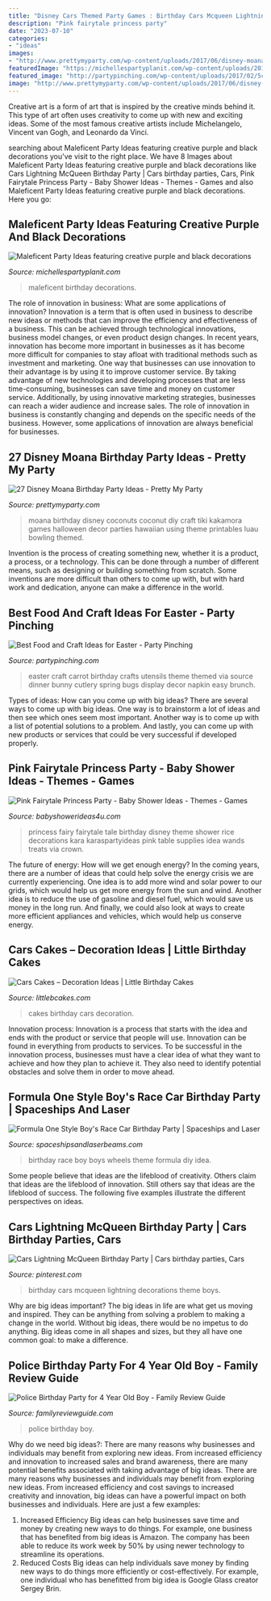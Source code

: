 ```yaml
---
title: "Disney Cars Themed Party Games : Birthday Cars Mcqueen Lightning Decorations Theme Boys"
description: "Pink fairytale princess party"
date: "2023-07-10"
categories:
- "ideas"
images:
- "http://www.prettymyparty.com/wp-content/uploads/2017/06/disney-moana-party-diy-coconuts.jpg"
featuredImage: "https://michellespartyplanit.com/wp-content/uploads/2014/04/maleficent-birthday-party.jpg"
featured_image: "http://partypinching.com/wp-content/uploads/2017/02/5cce61ea94918db689a80c460d37bf6b.jpg"
image: "http://www.prettymyparty.com/wp-content/uploads/2017/06/disney-moana-party-diy-coconuts.jpg"
---
```



Creative art is a form of art that is inspired by the creative minds behind it. This type of art often uses creativity to come up with new and exciting ideas. Some of the most famous creative artists include Michelangelo, Vincent van Gogh, and Leonardo da Vinci.

	

		
searching about Maleficent Party Ideas featuring creative purple and black decorations you've visit to the right place. We have 8 Images about Maleficent Party Ideas featuring creative purple and black decorations like Cars Lightning McQueen Birthday Party | Cars birthday parties, Cars, Pink Fairytale Princess Party - Baby Shower Ideas - Themes - Games and also Maleficent Party Ideas featuring creative purple and black decorations. Here you go:
		
    
## Maleficent Party Ideas Featuring Creative Purple And Black Decorations

<img loading=lazy src="https://michellespartyplanit.com/wp-content/uploads/2014/04/maleficent-birthday-party.jpg" onerror="this.onerror=null;this.src='https://tse1.mm.bing.net/th?id=OIP.p5p8fppmird-wpQjztCrqgHaLH&amp;pid=15.1';" alt="Maleficent Party Ideas featuring creative purple and black decorations">

_Source: michellespartyplanit.com_

>maleficent birthday decorations. 

	

The role of innovation in business: What are some applications of innovation?
Innovation is a term that is often used in business to describe new ideas or methods that can improve the efficiency and effectiveness of a business. This can be achieved through technological innovations, business model changes, or even product design changes. In recent years, innovation has become more important in businesses as it has become more difficult for companies to stay afloat with traditional methods such as investment and marketing. One way that businesses can use innovation to their advantage is by using it to improve customer service. By taking advantage of new technologies and developing processes that are less time-consuming, businesses can save time and money on customer service. Additionally, by using innovative marketing strategies, businesses can reach a wider audience and increase sales. The role of innovation in business is constantly changing and depends on the specific needs of the business. However, some applications of innovation are always beneficial for businesses.

    
## 27 Disney Moana Birthday Party Ideas - Pretty My Party

<img loading=lazy src="http://www.prettymyparty.com/wp-content/uploads/2017/06/disney-moana-party-diy-coconuts.jpg" onerror="this.onerror=null;this.src='https://tse2.mm.bing.net/th?id=OIP.IhbqazX43956MjLyzrLH3gHaJ4&amp;pid=15.1';" alt="27 Disney Moana Birthday Party Ideas - Pretty My Party">

_Source: prettymyparty.com_

>moana birthday disney coconuts coconut diy craft tiki kakamora games halloween decor parties hawaiian using theme printables luau bowling themed. 

	

Invention is the process of creating something new, whether it is a product, a process, or a technology. This can be done through a number of different means, such as designing or building something from scratch. Some inventions are more difficult than others to come up with, but with hard work and dedication, anyone can make a difference in the world.

    
## Best Food And Craft Ideas For Easter - Party Pinching

<img loading=lazy src="http://partypinching.com/wp-content/uploads/2017/02/5cce61ea94918db689a80c460d37bf6b.jpg" onerror="this.onerror=null;this.src='https://tse1.mm.bing.net/th?id=OIP.V-8H1HavOilbWkq9u6pVWAHaLG&amp;pid=15.1';" alt="Best Food and Craft Ideas for Easter - Party Pinching">

_Source: partypinching.com_

>easter craft carrot birthday crafts utensils theme themed via source dinner bunny cutlery spring bugs display decor napkin easy brunch. 

	

Types of ideas: How can you come up with big ideas?
There are several ways to come up with big ideas. One way is to brainstorm a lot of ideas and then see which ones seem most important. Another way is to come up with a list of potential solutions to a problem. And lastly, you can come up with new products or services that could be very successful if developed properly.

    
## Pink Fairytale Princess Party - Baby Shower Ideas - Themes - Games

<img loading=lazy src="http://www.babyshowerideas4u.com/wp-content/uploads/2014/01/princess-111.jpg" onerror="this.onerror=null;this.src='https://tse1.mm.bing.net/th?id=OIP.IPOWZ2xvibcrU7dCzx-tngHaLH&amp;pid=15.1';" alt="Pink Fairytale Princess Party - Baby Shower Ideas - Themes - Games">

_Source: babyshowerideas4u.com_

>princess fairy fairytale tale birthday disney theme shower rice decorations kara karaspartyideas pink table supplies idea wands treats via crown. 

	

The future of energy: How will we get enough energy?
In the coming years, there are a number of ideas that could help solve the energy crisis we are currently experiencing. One idea is to add more wind and solar power to our grids, which would help us get more energy from the sun and wind. Another idea is to reduce the use of gasoline and diesel fuel, which would save us money in the long run. And finally, we could also look at ways to create more efficient appliances and vehicles, which would help us conserve energy.

    
## Cars Cakes – Decoration Ideas | Little Birthday Cakes

<img loading=lazy src="http://www.littlebcakes.com/wp-content/uploads/2014/01/Cars-Birthday-Cakes-685x1024.jpg" onerror="this.onerror=null;this.src='https://tse3.mm.bing.net/th?id=OIP.IacECaDnvIg0Qy4odNWu0QHaLE&amp;pid=15.1';" alt="Cars Cakes – Decoration Ideas | Little Birthday Cakes">

_Source: littlebcakes.com_

>cakes birthday cars decoration. 

	

Innovation process:
Innovation is a process that starts with the idea and ends with the product or service that people will use. Innovation can be found in everything from products to services. To be successful in the innovation process, businesses must have a clear idea of what they want to achieve and how they plan to achieve it. They also need to identify potential obstacles and solve them in order to move ahead.

    
## Formula One Style Boy&#039;s Race Car Birthday Party | Spaceships And Laser

<img loading=lazy src="https://spaceshipsandlaserbeams.com/wp-content/uploads/2015/09/vintage-race-car-birthday-party-ideas-for-boys.jpg" onerror="this.onerror=null;this.src='https://tse4.mm.bing.net/th?id=OIP.QmgHrC5nvWrzChq7JrxTVgHaLH&amp;pid=15.1';" alt="Formula One Style Boy&#039;s Race Car Birthday Party | Spaceships and Laser">

_Source: spaceshipsandlaserbeams.com_

>birthday race boy boys wheels theme formula diy idea. 

	

Some people believe that ideas are the lifeblood of creativity. Others claim that ideas are the lifeblood of innovation. Still others say that ideas are the lifeblood of success. The following five examples illustrate the different perspectives on ideas.

    
## Cars Lightning McQueen Birthday Party | Cars Birthday Parties, Cars

<img loading=lazy src="https://i.pinimg.com/originals/c3/81/d3/c381d33898ec6430e4ef1de442c4e11d.jpg" onerror="this.onerror=null;this.src='https://tse3.mm.bing.net/th?id=OIP._JcyAOtwqEJFJzOwetV81AHaNK&amp;pid=15.1';" alt="Cars Lightning McQueen Birthday Party | Cars birthday parties, Cars">

_Source: pinterest.com_

>birthday cars mcqueen lightning decorations theme boys. 

	

Why are big ideas important?
The big ideas in life are what get us moving and inspired. They can be anything from solving a problem to making a change in the world. Without big ideas, there would be no impetus to do anything. Big ideas come in all shapes and sizes, but they all have one common goal: to make a difference.

    
## Police Birthday Party For 4 Year Old Boy - Family Review Guide

<img loading=lazy src="https://i0.wp.com/familyreviewguide.com/wp-content/uploads/2014/07/police-party-ideas.jpg.jpg?fit=650%2C975&amp;ssl=1" onerror="this.onerror=null;this.src='https://tse2.mm.bing.net/th?id=OIP.Pe1kkdyp5bW_BbTdnYsLgAHaLH&amp;pid=15.1';" alt="Police Birthday Party for 4 Year Old Boy - Family Review Guide">

_Source: familyreviewguide.com_

>police birthday boy. 

	

Why do we need big ideas?: There are many reasons why businesses and individuals may benefit from exploring new ideas. From increased efficiency and innovation to increased sales and brand awareness, there are many potential benefits associated with taking advantage of big ideas.
There are many reasons why businesses and individuals may benefit from exploring new ideas. From increased efficiency and cost savings to increased creativity and innovation, big ideas can have a powerful impact on both businesses and individuals. Here are just a few examples:
1. Increased Efficiency
Big ideas can help businesses save time and money by creating new ways to do things. For example, one business that has benefited from big ideas is Amazon. The company has been able to reduce its work week by 50% by using newer technology to streamline its operations.
2. Reduced Costs
Big ideas can help individuals save money by finding new ways to do things more efficiently or cost-effectively. For example, one individual who has benefitted from big idea is Google Glass creator Sergey Brin.


